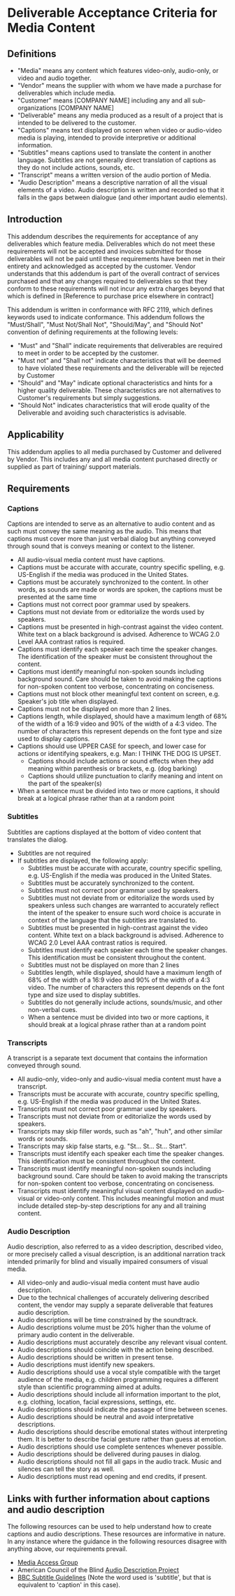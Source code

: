 # Deliverable Acceptance Criteria for Media Content

## Definitions
* "Media" means any content which features video-only, audio-only, or video and audio together.
* "Vendor" means the supplier with whom we have made a purchase for deliverables which include media.
* "Customer" means [COMPANY NAME] including any and all sub-organizations [COMPANY NAME]
* "Deliverable" means any media produced as a result of a project that is intended to be delivered to the customer.
* "Captions" means text displayed on screen when video or audio-video media is playing, intended to provide interpretive or additional information.
* "Subtitles" means captions used to translate the content in another language. Subtitles are not generally direct translation of captions as they do not include actions, sounds, etc.
* "Transcript" means a written version of the audio portion of Media.
* "Audio Description" means a descriptive narration of all the visual elements of a video. Audio description is written and recorded so that it falls in the gaps between dialogue (and other important audio elements).

## Introduction
 This addendum describes the requirements for acceptance of any deliverables which feature media. Deliverables which do not meet these requirements will not be accepted and invoices submitted for those deliverables will not be paid until these requirements have been met in their entirety and acknowledged as accepted by the customer. Vendor understands that this addendum is part of the overall contract of services purchased and that any changes required to deliverables so that they conform to these requirements will not incur any extra charges beyond that which is defined in [Reference to purchase price elsewhere in contract]
 
This addendum is written in conformance with RFC 2119, which defines keywords used to indicate conformance. This addendum follows the "Must/Shall", "Must Not/Shall Not", "Should/May", and "Should Not" convention of defining requirements at the following levels:

* "Must" and "Shall" indicate requirements that deliverables are required to meet in order to be accepted by the customer.
* "Must not" and "Shall not" indicate characteristics that will be deemed to have violated these requirements and the deliverable will be rejected by Customer
* "Should" and "May" indicate optional characteristics and hints for a higher quality deliverable. These characteristics are not alternatives to Customer's requirements but simply suggestions.
* "Should Not" indicates characteristics that will erode quality of the Deliverable and avoiding such characteristics is advisable. 


## Applicability
This addendum applies to all media purchased by Customer and delivered by Vendor. This includes any and all media content purchased directly or supplied as part of training/ support materials. 

## Requirements

### Captions
Captions are intended to serve as an alternative to audio content and as such must convey the same meaning as the audio. This means that captions must cover more than just verbal dialog but anything conveyed through sound that is conveys meaning or context to the listener. 

 * All audio-visual media content must have captions. 
 * Captions must be accurate with accurate, country specific spelling, e.g. US-English if the media was produced in the United States.
 * Captions must be accurately synchronized to the content. In other words, as sounds are made or words are spoken, the captions must be presented at the same time 
 * Captions must not correct poor grammar used by speakers.
 * Captions must not deviate from or editorialize the words used by speakers.
 * Captions must be presented in high-contrast against the video content. White text on a black background is advised. Adherence to WCAG 2.0 Level AAA contrast ratios is required.
 * Captions must identify each speaker each time the speaker changes. The identification of the speaker must be consistent throughout the content.
 * Captions must identify meaningful non-spoken sounds including background sound. Care should be taken to avoid making the captions for non-spoken content too verbose, concentrating on conciseness.
 * Captions must not block other meaningful text content on screen, e.g. Speaker's job title when displayed.
 * Captions must not be displayed on more than 2 lines.
 * Captions length, while displayed, should have a maximum length of 68% of the width of a 16:9 video and 90% of the width of a 4:3 video. The number of characters this represent depends on the font type and size used to display captions.
 * Captions should use UPPER CASE for speech, and lower case for actions or identifying speakers, e.g. Man: I THINK THE DOG IS UPSET.
   * Captions should include actions or sound effects when they add meaning within parenthesis or brackets, e.g. (dog barking)
   * Captions should utilize punctuation to clarify meaning and intent on the part of the speaker(s)
 * When a sentence must be divided into two or more captions, it should break at a logical phrase rather than at a random point

### Subtitles
Subtitles are captions displayed at the bottom of video content that translates the dialog.

 * Subtitles are not required 
 * If subtitles are displayed, the following apply:
   * Subtitles must be accurate with accurate, country specific spelling, e.g. US-English if the media was produced in the United States.
   * Subtitles must be accurately synchronized to the content.
   * Subtitles must not correct poor grammar used by speakers.
   * Subtitles must not deviate from or editorialize the words used by speakers unless such changes are warranted to accurately reflect the intent of the speaker to ensure such word choice is accurate in context of the language that the subtitles are translated to.
   * Subtitles must be presented in high-contrast against the video content. White text on a black background is advised. Adherence to WCAG 2.0 Level AAA contrast ratios is required.
   * Subtitles must identify each speaker each time the speaker changes. This identification must be consistent throughout the content.
   * Subtitles must not be displayed on more than 2 lines
   * Subtitles length, while displayed, should have a maximum length of 68% of the width of a 16:9 video and 90% of the width of a 4:3 video. The number of characters this represent depends on the font type and size used to display subtitles.
   * Subtitles do not generally include actions, sounds/music, and other non-verbal cues.
   * When a sentence must be divided into two or more captions, it should break at a logical phrase rather than at a random point

### Transcripts
A transcript is a separate text document that contains the information conveyed through sound.

 * All audio-only, video-only and audio-visual media content must have a transcript. 
 * Transcripts must be accurate with accurate, country specific spelling, e.g. US-English if the media was produced in the United States.
 * Transcripts must not correct poor grammar used by speakers. 
 * Transcripts must not deviate from or editorialize the words used by speakers.
 * Transcripts may skip filler words, such as "ah", "huh", and other similar words or sounds.
 * Transcripts may skip false starts, e.g. "St... St... St... Start".
 * Transcripts must identify each speaker each time the speaker changes. This identification must be consistent throughout the content.
 * Transcripts must identify meaningful non-spoken sounds including background sound. Care should be taken to avoid making the transcripts for non-spoken content too verbose, concentrating on conciseness.
 * Transcripts must identify meaningful visual content displayed on audio-visual or video-only content. This includes meaningful motion and must include detailed step-by-step descriptions for any and all training content.

### Audio Description
Audio description, also referred to as a video description, described video, or more precisely called a visual description, is an additional narration track intended primarily for blind and visually impaired consumers of visual media. 

 * All video-only and audio-visual media content must have audio description.
 * Due to the technical challenges of accurately delivering described content, the vendor may supply a separate deliverable that features audio description. 
 * Audio descriptions will be time constrained by the soundtrack.
 * Audio descriptions volume must be 20% higher than the volume of primary audio content in the deliverable.
 * Audio descriptions must accurately describe any relevant visual content.
 * Audio descriptions should coincide with the action being described.
 * Audio descriptions should be written in present tense.
 * Audio descriptions must identify new speakers.
 * Audio descriptions should use a vocal style compatible with the target audience of the media, e.g. children programming requires a different style than scientific programming aimed at adults.
 * Audio descriptions should include all information important to the plot, e.g. clothing, location, facial expressions, settings, etc. 
 * Audio descriptions should indicate the passage of time between scenes.
 * Audio descriptions should be neutral and avoid interpretative descriptions.
 * Audio descriptions should describe emotional states without interpreting them. It is better to describe facial gesture rather than guess at emotion.
 * Audio descriptions should use complete sentences whenever possible.
 * Audio descriptions should be delivered during pauses in dialog.
 * Audio descriptions should not fill all gaps in the audio track. Music and silences can tell the story as well.
 * Audio descriptions must read opening and end credits, if present.
 
## Links with further information about captions and audio description
 
 The following resources can be used to help understand how to create captions and audio descriptions. These resources are informative in nature. In any instance where the guidance in the following resources disagree with anything above, our requirements prevail.
 
 * [Media Access Group](http://main.wgbh.org/wgbh/pages/mag/services/captioning/faq/sugg-styles-conv-faq.html)
 * American Council of the Blind [Audio Description Project](http://www.acb.org/adp/guidelines.html)
 * [BBC Subtitle Guidelines](http://bbc.github.io/subtitle-guidelines/) (Note the word used is 'subtitle', but that is equivalent to 'caption' in this case).

 

